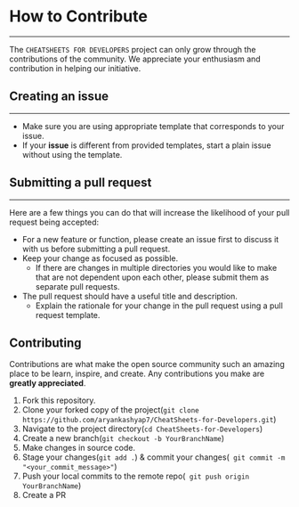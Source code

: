# How to Contribute

---

The `CHEATSHEETS FOR DEVELOPERS` project can only grow through the contributions of the community. We appreciate your enthusiasm and contribution in helping our initiative.

## Creating an issue

---

- Make sure you are using appropriate template that corresponds to your issue.
- If your **issue** is different from provided templates, start a plain issue without using the template.

## Submitting a pull request

---

Here are a few things you can do that will increase the likelihood of your pull request being accepted:

- For a new feature or function, please create an issue first to discuss it with us before submitting a pull request.
- Keep your change as focused as possible.
  - If there are changes in multiple directories you would like to make that are not dependent upon each other, please submit them as separate pull requests.
- The pull request should have a useful title and description.
  - Explain the rationale for your change in the pull request using a pull request template.

## Contributing

Contributions are what make the open source community such an amazing place to be learn, inspire, and create. Any contributions you make are **greatly appreciated**.

1. Fork this repository.
2. Clone your forked copy of the project(`git clone https://github.com/aryankashyap7/CheatSheets-for-Developers.git`)
3. Navigate to the project directory(`cd CheatSheets-for-Developers`)
4. Create a new branch(`git checkout -b YourBranchName`)
5. Make changes in source code.
6. Stage your changes(`git add .`) & commit your changes(` git commit -m "<your_commit_message>"`)
7. Push your local commits to the remote repo(` git push origin YourBranchName`)
8. Create a PR
